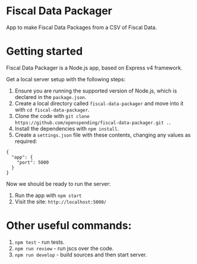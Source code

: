 # Fiscal Data Packager
App to make Fiscal Data Packages from a CSV of Fiscal Data.

# Getting started

Fiscal Data Packager is a Node.js app, based on Express v4 framework.

Get a local server setup with the following steps:

1. Ensure you are running the supported version of Node.js, which is declared in the `package.json`.
2. Create a local directory called `fiscal-data-packager` and move into it with `cd fiscal-data-packager`.
3. Clone the code with `git clone https://github.com/openspending/fiscal-data-packager.git .`.
4. Install the dependencies with `npm install`.
5. Create a `settings.json` file with these contents, changing any values as required:
```
{
  "app": {
    "port": 5000
  }
}
```

Now we should be ready to run the server:

1. Run the app with `npm start`
2. Visit the site: `http://localhost:5000/`

# Other useful commands:

1. `npm test` - run tests.
2. `npm run review` - run jscs over the code.
2. `npm run develop` - build sources and then start server.